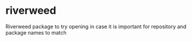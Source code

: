# riverweed
Riverweed package to try opening in case it is important for repository and package names to match
